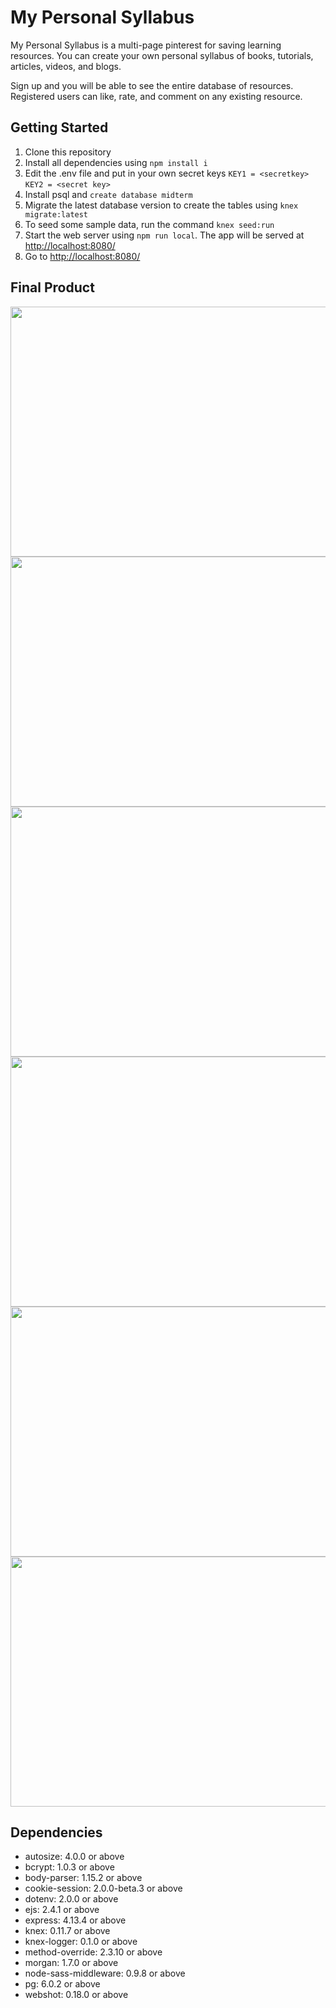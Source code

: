 # My Personal Syllabus
My Personal Syllabus is a multi-page pinterest for saving learning resources. You can create your own personal syllabus of books, tutorials, articles, videos, and blogs. 

Sign up and you will be able to see the entire database of resources. Registered users can like, rate, and comment on any existing resource. 

## Getting Started

1. Clone this repository
2. Install all dependencies using `npm install i` 
3. Edit the .env file and put in your own secret keys `KEY1 = <secretkey>` `KEY2 = <secret key>`
4. Install psql and `create database midterm`
5. Migrate the latest database version to create the tables using `knex migrate:latest`
6. To seed some sample data, run the command `knex seed:run`
7. Start the web server using `npm run local`. The app will be served at <http://localhost:8080/>
8. Go to <http://localhost:8080/>

## Final Product
<img src="https://github.com/mandysGit/LHL-midterm/blob/master/docs/all-resources.png" width="600px" height="400px" />
<img src="https://github.com/mandysGit/LHL-midterm/blob/master/docs/landing-page.png" width="600px" height="400px" />
<img src="https://github.com/mandysGit/LHL-midterm/blob/master/docs/filter-resource.png" width="600px" height="400px" />
<img src="https://github.com/mandysGit/LHL-midterm/blob/master/docs/my-resources.png" width="600px" height="400px" />
<img src="https://github.com/mandysGit/LHL-midterm/blob/master/docs/update-profile.png" width="600px" height="400px" />
<img src="https://github.com/mandysGit/LHL-midterm/blob/master/docs/add-new-resource.png" width="600px" height="400px" />

## Dependencies

  - autosize: 4.0.0 or above
  - bcrypt: 1.0.3 or above
  - body-parser: 1.15.2 or above
  - cookie-session: 2.0.0-beta.3 or above
  - dotenv: 2.0.0 or above
  - ejs: 2.4.1 or above
  - express: 4.13.4 or above
  - knex: 0.11.7 or above
  - knex-logger: 0.1.0 or above
  - method-override: 2.3.10 or above
  - morgan: 1.7.0 or above
  - node-sass-middleware: 0.9.8 or above
  - pg: 6.0.2 or above
  - webshot: 0.18.0 or above
